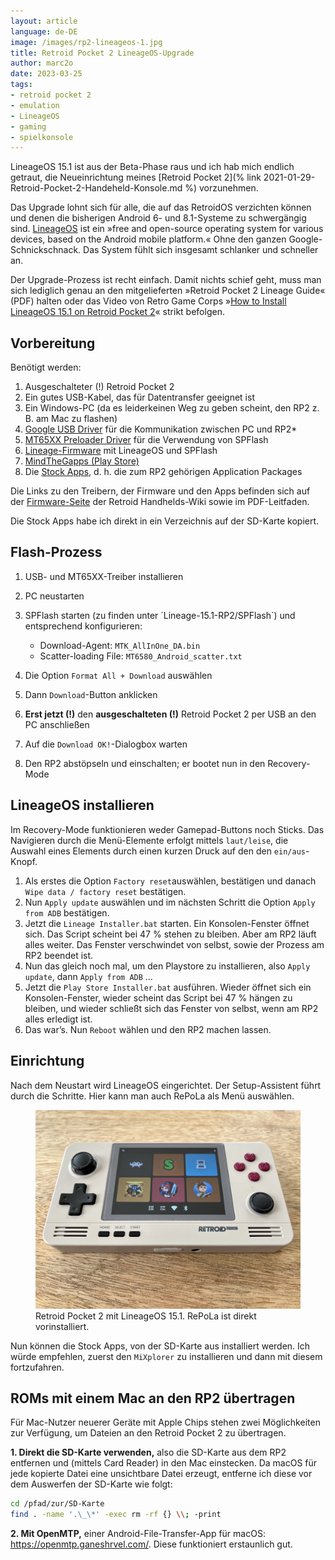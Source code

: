 ```yaml
---
layout: article
language: de-DE
image: /images/rp2-lineageos-1.jpg
title: Retroid Pocket 2 LineageOS-Upgrade
author: marc2o
date: 2023-03-25
tags:
- retroid pocket 2
- emulation
- LineageOS
- gaming
- spielkonsole
---
```


LineageOS 15.1 ist aus der Beta-Phase raus und ich hab mich endlich getraut, die Neueinrichtung meines [Retroid Pocket 2](% link 2021-01-29-Retroid-Pocket-2-Handeheld-Konsole.md %) vorzunehmen.

Das Upgrade lohnt sich für alle, die auf das RetroidOS verzichten können und denen die bisherigen Android 6- und 8.1-Systeme zu schwergängig sind. [LineageOS](https://lineageos.org/) ist ein »free and open-source operating system for various devices, based on the Android mobile platform.« Ohne den ganzen Google-Schnickschnack. Das System fühlt sich insgesamt schlanker und schneller an.

Der Upgrade-Prozess ist recht einfach. Damit nichts schief geht, muss man sich lediglich genau an den mitgelieferten »Retroid Pocket 2 Lineage Guide« (PDF) halten oder das Video von Retro Game Corps »[How to Install LineageOS 15.1 on Retroid Pocket 2](https://www.youtube.com/watch?app=desktop&v=SCJpCgBJDfg)« strikt befolgen.

## Vorbereitung

Benötigt werden:

1. Ausgeschalteter (!) Retroid Pocket 2
2. Ein gutes USB-Kabel, das für Datentransfer geeignet ist
3. Ein Windows-PC (da es leiderkeinen Weg zu geben scheint, den RP2 z. B. am Mac zu flashen)
4. [Google USB Driver](https://developer.android.com/studio/run/win-usb) für die Kommunikation zwischen PC und RP2*
5. [MT65XX Preloader Driver](https://www.ytechb.com/mt65xx-preloader-driver/) für die Verwendung von SPFlash
6. [Lineage-Firmware](https://drive.google.com/drive/folders/1glkep6Jb4h27dsOFEtlsOHycMUS2E4kG) mit LineageOS und SPFlash
7. [MindTheGapps (Play Store)](https://androidfilehost.com/?fid=3700668719832236373)
8. Die [Stock Apps](https://drive.google.com/drive/folders/1b75bVzYlNlPv3jSSf3s7A0k8zsFGwk7R), d. h. die zum RP2 gehörigen Application Packages

Die Links zu den Treibern, der Firmware und den Apps befinden sich auf der [Firmware-Seite](https://wiki.retroidhandhelds.com/index.php?title=Firmware) der Retroid Handhelds-Wiki sowie im PDF-Leitfaden.

Die Stock Apps habe ich direkt in ein Verzeichnis auf der SD-Karte kopiert.

## Flash-Prozess

1. USB- und MT65XX-Treiber installieren
2. PC neustarten
3. SPFlash starten (zu finden unter ´Lineage-15.1-RP2/SPFlash`) und entsprechend konfigurieren:
	
	* Download-Agent: `MTK_AllInOne_­DA.bin`
	* Scatter-loading File: `MT6580_Android_scatter.txt`

4. Die Option `Format All + Download` auswählen
5. Dann `Download`-Button anklicken
6. **Erst jetzt (!)** den **ausgeschalteten (!)** Retroid Pocket 2 per USB an den PC anschließen
7. Auf die `Download OK!`-Dialogbox warten
8. Den RP2 abstöpseln und einschalten; er bootet nun in den Recovery-Mode

## LineageOS installieren

Im Recovery-Mode funktionieren weder Gamepad-Buttons noch Sticks. Das Navigieren durch die Menü-Elemente erfolgt mittels `laut/leise`, die Auswahl eines Elements durch einen kurzen Druck auf den den `ein/aus`-Knopf.

1. Als erstes die Option `Factory reset`auswählen, bestätigen und danach `Wipe data / factory reset` bestätigen.
2. Nun `Apply update` auswählen und im nächsten Schritt die Option `Apply from ADB` bestätigen.
3. Jetzt die `Lineage Installer.bat` starten. Ein Konsolen-Fenster öffnet sich. Das Script scheint bei 47 % stehen zu bleiben. Aber am RP2 läuft alles weiter. Das Fenster verschwindet von selbst, sowie der Prozess am RP2 beendet ist.
4. Nun das gleich noch mal, um den Playstore zu installieren, also `Apply update`, dann `Apply from ADB` …
5. Jetzt die `Play Store Installer.bat` ausführen. Wieder öffnet sich ein Konsolen-Fenster, wieder scheint das Script bei 47 % hängen zu bleiben, und wieder schließt sich das Fenster von selbst, wenn am RP2 alles erledigt ist.
6. Das war’s. Nun `Reboot` wählen und den RP2 machen lassen.

## Einrichtung

Nach dem Neustart wird LineageOS eingerichtet. Der Setup-Assistent führt durch die Schritte. Hier kann man auch RePoLa als Menü auswählen.

<figure>
	<img src="/images/rp2-lineageos-2.jpg" alt="Retroid Pocket 2 Konsole mit LineageOS 15.1"><figcaption>Retroid Pocket 2 mit LineageOS 15.1. RePoLa ist direkt vorinstalliert.</figcaption>
</figure>

Nun können die Stock Apps, von der SD-Karte aus installiert werden. Ich würde empfehlen, zuerst den `MiXplorer` zu installieren und dann mit diesem fortzufahren.

## ROMs mit einem Mac an den RP2 übertragen

Für Mac-Nutzer neuerer Geräte mit Apple Chips stehen zwei Möglichkeiten zur Verfügung, um Dateien an den Retroid Pocket 2 zu übertragen.

**1. Direkt die SD-Karte verwenden,** also die SD-Karte aus dem RP2 entfernen und (mittels Card Reader) in den Mac einstecken. Da macOS für jede kopierte Datei eine unsichtbare Datei erzeugt, entferne ich diese vor dem Auswerfen der SD-Karte wie folgt:

```bash
cd /pfad/zur/SD-Karte
find . -name '.\_\*' -exec rm -rf {} \\; -print
```

**2. Mit OpenMTP,** einer Android-File-Transfer-App für macOS: https://openmtp.ganeshrvel.com/. Diese funktioniert erstaunlich gut.
